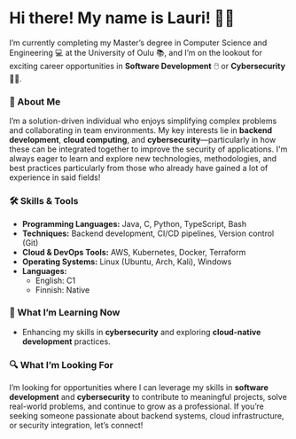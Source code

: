# Hi there! My name is Lauri! 👋🤓

I’m currently completing my Master’s degree in Computer Science and Engineering 💻 at the University of Oulu 📚, and I’m on the lookout for exciting career opportunities in **Software Development** 🖱️ or **Cybersecurity** 👮‍♂️. 

### 🚀 About Me
I’m a solution-driven individual who enjoys simplifying complex problems and collaborating in team environments. My key interests lie in **backend development**, **cloud computing**, and **cybersecurity**—particularly in how these can be integrated together to improve the security of applications. I'm always eager to learn and explore new technologies, methodologies, and best practices particularly from those who already have gained a lot of experience in said fields!

### 🛠️ Skills & Tools
- **Programming Languages:** Java, C, Python, TypeScript, Bash
- **Techniques:** Backend development, CI/CD pipelines, Version control (Git)
- **Cloud & DevOps Tools:** AWS, Kubernetes, Docker, Terraform
- **Operating Systems:** Linux (Ubuntu, Arch, Kali), Windows
- **Languages:** 
  - English: C1
  - Finnish: Native

### 🌱 What I’m Learning Now
- Enhancing my skills in **cybersecurity** and exploring **cloud-native development** practices.
  
### 🔍 What I’m Looking For
I’m looking for opportunities where I can leverage my skills in **software development** and **cybersecurity** to contribute to meaningful projects, solve real-world problems, and continue to grow as a professional. If you’re seeking someone passionate about backend systems, cloud infrastructure, or security integration, let’s connect!

<!--
**lsuutari19/lsuutari19** is a ✨ _special_ ✨ repository because its `README.md` (this file) appears on your GitHub profile.

Here are some ideas to get you started:

- 🔭 I’m currently working on ...
- 🌱 I’m currently learning ...
- 👯 I’m looking to collaborate on ...
- 🤔 I’m looking for help with ...
- 💬 Ask me about ...
- 📫 How to reach me: ...
- 😄 Pronouns: ...
- ⚡ Fun fact: ...
-->
